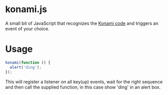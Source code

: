 konami.js
=========

A small bit of JavaScript that recognizes the [Konami code](http://en.wikipedia.org/wiki/Konami_Code) and triggers an event of your choice.


Usage
=====

```javascript
konami(function () {
  alert('ding');
});
```

This will register a listener on all key(up) events, wait for the right sequence and then call the supplied function, in this case show 'ding' in an alert box.


